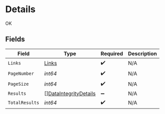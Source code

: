 # Details

OK


## Fields

| Field                                                                 | Type                                                                  | Required                                                              | Description                                                           |
| --------------------------------------------------------------------- | --------------------------------------------------------------------- | --------------------------------------------------------------------- | --------------------------------------------------------------------- |
| `Links`                                                               | [Links](../../models/shared/links.md)                                 | :heavy_check_mark:                                                    | N/A                                                                   |
| `PageNumber`                                                          | *int64*                                                               | :heavy_check_mark:                                                    | N/A                                                                   |
| `PageSize`                                                            | *int64*                                                               | :heavy_check_mark:                                                    | N/A                                                                   |
| `Results`                                                             | [][DataIntegrityDetails](../../models/shared/dataintegritydetails.md) | :heavy_minus_sign:                                                    | N/A                                                                   |
| `TotalResults`                                                        | *int64*                                                               | :heavy_check_mark:                                                    | N/A                                                                   |